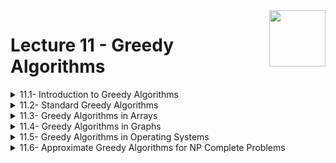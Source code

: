 <img align="right" width="90" height="90" src="https://github.com/cs-MohamedAyman/Computer-Science-Textbooks/blob/master/logos/algorithms.jpg">

# Lecture 11 - Greedy Algorithms

<details>
	<summary>11.1- Introduction to Greedy Algorithms</summary>

</details>

<details>
	<summary>11.2- Standard Greedy Algorithms</summary>

</details>

<details>
	<summary>11.3- Greedy Algorithms in Arrays</summary>

</details>

<details>
	<summary>11.4- Greedy Algorithms in Graphs</summary>

</details>

<details>
	<summary>11.5- Greedy Algorithms in Operating Systems</summary>

</details>

<details>
	<summary>11.6- Approximate Greedy Algorithms for NP Complete Problems</summary>

</details>
